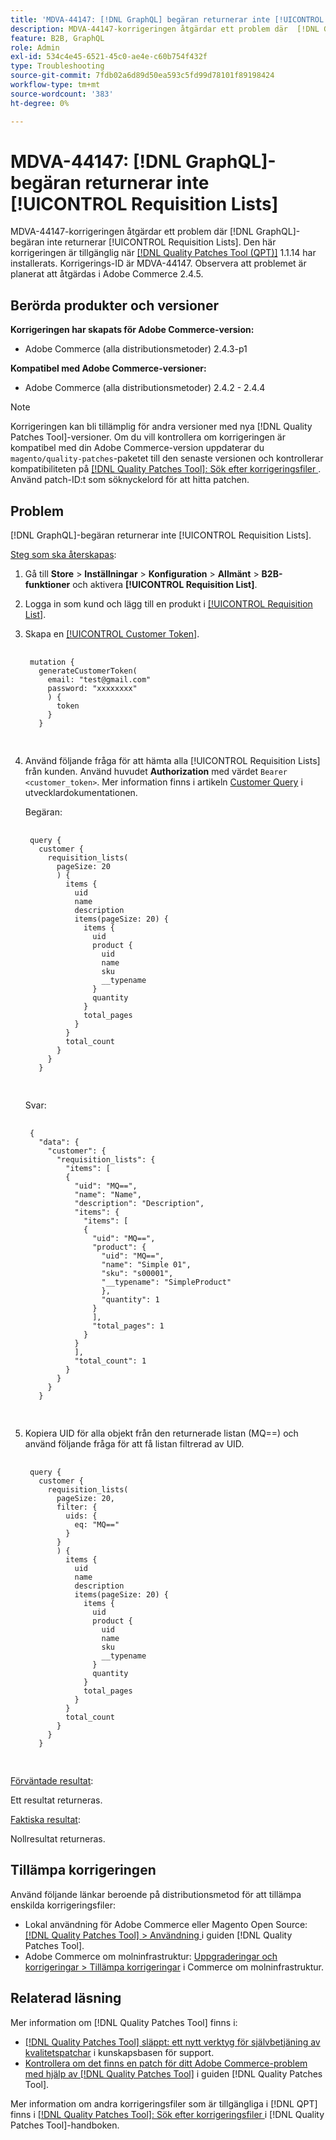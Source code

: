 ```yaml
---
title: 'MDVA-44147: [!DNL GraphQL] begäran returnerar inte [!UICONTROL Requisition Lists]'
description: MDVA-44147-korrigeringen åtgärdar ett problem där  [!DNL GraphQL] begäran inte returnerar [!UICONTROL Requisition Lists]. Den här korrigeringen är tillgänglig när [[!DNL Quality Patches Tool (QPT)]](https://experienceleague.adobe.com/en/docs/commerce-operations/tools/quality-patches-tool/quality-patches-tool-to-self-serve-quality-patches) 1.1.14 har installerats. Korrigerings-ID är MDVA-44147. Observera att problemet är planerat att åtgärdas i Adobe Commerce 2.4.5.
feature: B2B, GraphQL
role: Admin
exl-id: 534c4e45-6521-45c0-ae4e-c60b754f432f
type: Troubleshooting
source-git-commit: 7fdb02a6d89d50ea593c5fd99d78101f89198424
workflow-type: tm+mt
source-wordcount: '383'
ht-degree: 0%

---
```


# MDVA-44147: [!DNL GraphQL]-begäran returnerar inte [!UICONTROL Requisition Lists]

MDVA-44147-korrigeringen åtgärdar ett problem där [!DNL GraphQL]-begäran inte returnerar [!UICONTROL Requisition Lists]. Den här korrigeringen är tillgänglig när [[!DNL Quality Patches Tool (QPT)]](https://experienceleague.adobe.com/en/docs/commerce-operations/tools/quality-patches-tool/quality-patches-tool-to-self-serve-quality-patches) 1.1.14 har installerats. Korrigerings-ID är MDVA-44147. Observera att problemet är planerat att åtgärdas i Adobe Commerce 2.4.5.

## Berörda produkter och versioner

**Korrigeringen har skapats för Adobe Commerce-version:**

* Adobe Commerce (alla distributionsmetoder) 2.4.3-p1

**Kompatibel med Adobe Commerce-versioner:**

* Adobe Commerce (alla distributionsmetoder) 2.4.2 - 2.4.4

>[!NOTE]
>
>Korrigeringen kan bli tillämplig för andra versioner med nya [!DNL Quality Patches Tool]-versioner. Om du vill kontrollera om korrigeringen är kompatibel med din Adobe Commerce-version uppdaterar du `magento/quality-patches`-paketet till den senaste versionen och kontrollerar kompatibiliteten på [[!DNL Quality Patches Tool]: Sök efter korrigeringsfiler ](https://experienceleague.adobe.com/en/docs/commerce-operations/tools/quality-patches-tool/quality-patches-tool-to-self-serve-quality-patches). Använd patch-ID:t som söknyckelord för att hitta patchen.

## Problem

[!DNL GraphQL]-begäran returnerar inte [!UICONTROL Requisition Lists].

<u>Steg som ska återskapas</u>:

1. Gå till **Store** > **Inställningar** > **Konfiguration** > **Allmänt** > **B2B-funktioner** och aktivera **[!UICONTROL Requisition List]**.
1. Logga in som kund och lägg till en produkt i [[!UICONTROL Requisition List]](https://experienceleague.adobe.com/en/docs/commerce-admin/b2b/requisition-lists/requisition-lists).
1. Skapa en [[!UICONTROL Customer Token]](https://developer.adobe.com/commerce/webapi/graphql/schema/customer/mutations/generate-token/).

   <pre>
    <code class="language-graphql">
    mutation {
      generateCustomerToken(
        email: "test@gmail.com"
        password: "xxxxxxxx"
        ) {
          token
        }
      }
      </code>
      </pre>

1. Använd följande fråga för att hämta alla [!UICONTROL Requisition Lists] från kunden. Använd huvudet **Authorization** med värdet `Bearer <customer_token>`. Mer information finns i artikeln [Customer Query](https://developer.adobe.com/commerce/webapi/graphql/schema/customer/queries/customer/) i utvecklardokumentationen.

   Begäran:

   <pre>
    <code class="language-graphql">
    query {
      customer {
        requisition_lists(
          pageSize: 20
          ) {
            items {
              uid
              name
              description
              items(pageSize: 20) {
                items {
                  uid
                  product {
                    uid
                    name
                    sku
                    __typename
                  }
                  quantity
                }
                total_pages
              }
            }
            total_count
          }
        }
      }
      </code>
      </pre>

   Svar:

   <pre>
    <code class="language-graphql">
    {
      "data": {
        "customer": {
          "requisition_lists": {
            "items": [
            {
              "uid": "MQ==",
              "name": "Name",
              "description": "Description",
              "items": {
                "items": [
                {
                  "uid": "MQ==",
                  "product": {
                    "uid": "MQ==",
                    "name": "Simple 01",
                    "sku": "s00001",
                    "__typename": "SimpleProduct"
                    },
                    "quantity": 1
                  }
                  ],
                  "total_pages": 1
                }
              }
              ],
              "total_count": 1
            }
          }
        }
      }
      </code>
      </pre>

1. Kopiera UID för alla objekt från den returnerade listan (MQ==) och använd följande fråga för att få listan filtrerad av UID.

   <pre>
    <code class="language-graphql">
    query {
      customer {
        requisition_lists(
          pageSize: 20,
          filter: {
            uids: {
              eq: "MQ=="
            }
          }
          ) {
            items {
              uid
              name
              description
              items(pageSize: 20) {
                items {
                  uid
                  product {
                    uid
                    name
                    sku
                    __typename
                  }
                  quantity
                }
                total_pages
              }
            }
            total_count
          }
        }
      }
      </code>
      </pre>

<u>Förväntade resultat</u>:

Ett resultat returneras.

<u>Faktiska resultat</u>:

Nollresultat returneras.

## Tillämpa korrigeringen

Använd följande länkar beroende på distributionsmetod för att tillämpa enskilda korrigeringsfiler:

* Lokal användning för Adobe Commerce eller Magento Open Source: [[!DNL Quality Patches Tool] > Användning ](/help/tools/quality-patches-tool/usage.md) i guiden [!DNL Quality Patches Tool].
* Adobe Commerce om molninfrastruktur: [Uppgraderingar och korrigeringar > Tillämpa korrigeringar](https://experienceleague.adobe.com/docs/commerce-cloud-service/user-guide/develop/upgrade/apply-patches.html) i Commerce om molninfrastruktur.

## Relaterad läsning

Mer information om [!DNL Quality Patches Tool] finns i:

* [[!DNL Quality Patches Tool] släppt: ett nytt verktyg för självbetjäning av kvalitetspatchar](https://experienceleague.adobe.com/en/docs/commerce-operations/tools/quality-patches-tool/quality-patches-tool-to-self-serve-quality-patches) i kunskapsbasen för support.
* [Kontrollera om det finns en patch för ditt Adobe Commerce-problem med hjälp av  [!DNL Quality Patches Tool]](/help/tools/quality-patches-tool/patches-available-in-qpt/check-patch-for-magento-issue-with-magento-quality-patches.md) i guiden [!DNL Quality Patches Tool].

Mer information om andra korrigeringsfiler som är tillgängliga i [!DNL QPT] finns i [[!DNL Quality Patches Tool]: Sök efter korrigeringsfiler ](https://experienceleague.adobe.com/tools/commerce-quality-patches/index.html) i [!DNL Quality Patches Tool]-handboken.
